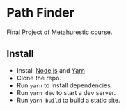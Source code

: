 # Path Finder

Final Project of Metahurestic course.

## Install
- Install [Node.js](https://nodejs.org/en/) and [Yarn](https://classic.yarnpkg.com/en/docs/install#windows-stable)
- Clone the repo.
- Run `yarn` to install dependencies.
- Run `yarn dev` to start a dev server.
- Run `yarn build` to build a static site.
